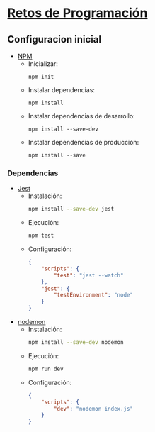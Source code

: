 # [Retos de Programación](https://retosdeprogramacion.com/)
## Configuracion inicial
- [NPM](https://www.npmjs.com/)
    - Inicializar:
        ```
        npm init
        ```
    - Instalar dependencias:
        ```
        npm install
        ```
    - Instalar dependencias de desarrollo:
        ```
        npm install --save-dev
        ```
    - Instalar dependencias de producción:
        ```
        npm install --save
        ```
### Dependencias
- [Jest](https://jestjs.io/es-ES/)
    - Instalación:
        ```bash
        npm install --save-dev jest
        ```
    - Ejecución:
        ```bash
        npm test
        ```
    - Configuración:
        ```json
        {
            "scripts": {
                "test": "jest --watch"
            },
            "jest": {
                "testEnvironment": "node"
            }
        }
        ```
- [nodemon](https://nodemon.io/)
    - Instalación:
        ```bash
        npm install --save-dev nodemon
        ```
    - Ejecución:
        ```bash
        npm run dev
        ```
    - Configuración:
        ```json
        {
            "scripts": {
                "dev": "nodemon index.js"
            }
        }
        ```